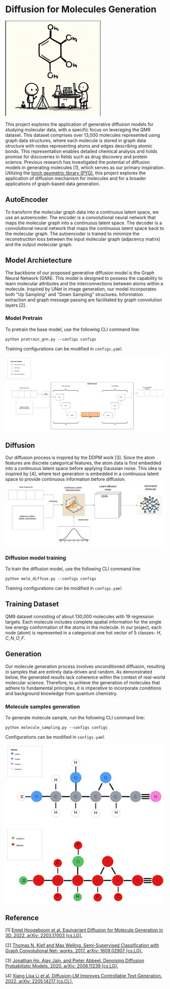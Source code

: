 # Diffusion for Molecules Generation
<img src="figs/cover.jpeg" alt="Image" width="300" height="300">

This project explores the application of generative diffusion models for studying molecular data, with a specific focus on leveraging the QM9 dataset. This dataset comprises over 13,000 molecules represented using graph data structures, where each molecule is stored in graph data structure with nodes representing atoms and edges describing atomic bonds. This representation enables detailed chemical analysis and holds promise for discoveries in fields such as drug discovery and protein science. Previous research has investigated the potential of diffusion models in generating molecules [1], which serves as our primary inspiration.
Utilizing the [torch geometric library (PYG)](https://pytorch-geometric.readthedocs.io/en/latest/), this project explores the application of diffusion mechanism for molecules and for a broader applications of graph-based data generation.


## AutoEncoder

To transform the molecular graph data into a continuous latent space, we use an autoencoder. The encoder is a convolutional neural network that maps the molecular graph into a continuous latent space. The decoder is a convolutional neural network that maps the continuous latent space back to the molecular graph. The autoencoder is trained to minimize the reconstruction loss between the input molecular graph (adjacency matrix) and the output molecular graph.

## Model Archietecture

The backbone of our proposed generative diffusion model is the Graph Neural Network (GNN). This model is designed to possess the capability to learn molecular attributes and the interconnections between atoms within a molecule. Inspired by UNet in image generation, our model incorporates both "Up Sampling" and "Down Sampling" structures. Information extraction and graph message passing are facilitated by graph convolution layers [2]. 

### Model Pretrain
To pretrain the base model, use the following CLI command line:
```
python pretrain_gnn.py --configs configs
```
Training configurations can be modified in `configs.yaml`

![Model architecture](figs/GNN_model_Diagram.jpeg)

## Diffusion
Our diffusion process is inspired by the DDPM work [3]. Since the atom features are discrete categorical features, the atom data is first embedded into a continuous latent space before applying Gaussian noise. This idea is inspired by [4], where text generation is embedded in a continuous latent space to provide continuous information before diffusion. 
![Diffusion Model](figs/Diffusion.jpeg)

### Diffusion model training
To train the diffusion model, use the following CLI command line:
```
python mole_diffuse.py --configs configs
```
Training configurations can be modified in `configs.yaml`

## Training Dataset

QM9 dataset consisting of about 130,000 molecules with 19 regression targets. Each molecule includes complete spatial information for the single low energy conformation of the atoms in the molecule. In our project, each node (atom) is represented in a categorical one hot vector of 5 classes- $H,C,N,O,F$.

## Generation
Our molecule generation process involves unconditioned diffusion, resulting in samples that are entirely data-driven and random. As demonstrated below, the generated results lack coherence within the context of real-world molecular science. Therefore, to achieve the generation of molecules that adhere to fundamental principles, it is imperative to incorporate conditions and background knowledge from quantum chemistry.

### Molecule samples generation
To generate molecule sample, run the following CLI command line:
```
python molecule_sampling.py --configs configs
```
Configurations can be modified in `configs.yaml`

![molecule](figs/molecule.jpeg)

## Reference
[1] [Emiel Hoogeboom et al. Equivariant Diffusion for Molecule Generation in 3D. 2022. arXiv: 2203.17003 [cs.LG].](https://arxiv.org/abs/2203.17003)

[2] [Thomas N. Kipf and Max Welling. Semi-Supervised Classification with Graph Convolutional Net-
works. 2017. arXiv: 1609.02907 [cs.LG].](https://arxiv.org/abs/1609.02907)

[3] [Jonathan Ho, Ajay Jain, and Pieter Abbeel. Denoising Diffusion Probabilistic Models. 2020. arXiv:
2006.11239 [cs.LG].](https://arxiv.org/abs/2006.11239)

[4] [Xiang Lisa Li et al. Diffusion-LM Improves Controllable Text Generation. 2022. arXiv: 2205.14217
[cs.CL].](https://arxiv.org/abs/2205.14217)

